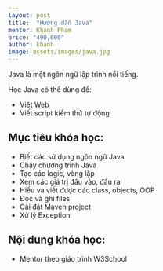 ```yaml
---
layout: post
title:  "Hướng dẫn Java"
mentor: Khanh Pham
price: "490,000"
author: khanh
image: assets/images/java.jpg
---
```

Java là một ngôn ngữ lập trình nổi tiếng.

Học Java có thể dùng để:
+ Viết Web
+ Viết script kiểm thử tự động 

## Mục tiêu khóa học:
+ Biết các sử dụng ngôn ngữ Java
+ Chạy chương trình Java
+ Tạo các logic, vòng lặp
+ Xem các giá trị đầu vào, đầu ra
+ Hiểu và viết được các class, objects, OOP
+ Đọc và ghi files
+ Cài đặt Maven project
+ Xử lý Exception

## Nội dung khóa học:
+ Mentor theo giáo trình W3School